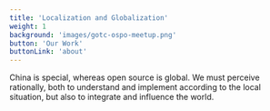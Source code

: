```yaml
---
title: 'Localization and Globalization'
weight: 1
background: 'images/gotc-ospo-meetup.png'
button: 'Our Work'
buttonLink: 'about'
---
```


China is special, whereas open source is global. We must perceive rationally, both to understand and implement according to the local situation, but also to integrate and influence the world.
